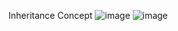 Inheritance Concept
![image](https://github.com/Rameshprajapati261/Java-oops/assets/134092313/1aa76ff8-9a1c-4706-a192-46c0034e654e)
![image](https://github.com/Rameshprajapati261/Java-oops/assets/134092313/b070263f-c0fb-421a-8e06-db952ebc9448)
